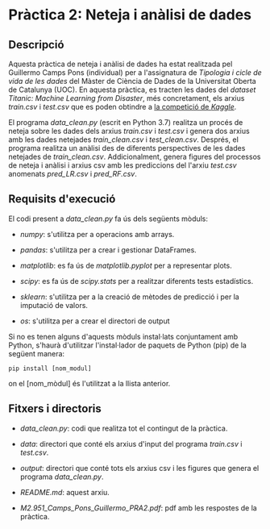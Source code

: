 # Pràctica 2: Neteja i anàlisi de dades

## Descripció

Aquesta pràctica de neteja i anàlisi de dades ha estat realitzada pel Guillermo Camps Pons (individual) per a l'assignatura de _Tipologia i cicle de vida de les dades_ del Màster de Ciència de Dades de la Universitat Oberta de Catalunya (UOC). En aquesta pràctica, es tracten les dades del _dataset Titanic: Machine Learning from Disaster_, més concretament, els arxius _train.csv_ i _test.csv_ que es poden obtindre a [la competició de _Kaggle_](https://www.kaggle.com/c/titanic).

El programa _data_clean.py_ (escrit en Python 3.7) realitza un procés de neteja sobre les dades dels arxius _train.csv_ i _test.csv_ i genera dos arxius amb les dades netejades _train_clean.csv_ i _test_clean.csv_. Després, el programa realitza un anàlisi des de diferents perspectives de les dades netejades de _train_clean.csv_. Addicionalment, genera figures del processos de neteja i anàlisi i arxius csv amb les prediccions del l'arxiu _test.csv_ anomenats _pred_LR.csv_ i _pred_RF.csv_.

## Requisits d'execució

El codi present a _data_clean.py_ fa ús dels següents mòduls:

* _numpy_: s'utilitza per a operacions amb arrays.

* _pandas_: s'utilitza per a crear i gestionar DataFrames.

* _matplotlib_: es fa ús de _matplotlib.pyplot_ per a representar plots.

* _scipy_: es fa ús de _scipy.stats_ per a realitzar diferents tests estadístics.

* _sklearn_: s'utilitza per a la creació de mètodes de predicció i per la imputació de valors.

* _os_: s'utilitza per a crear el directori de output

Si no es tenen alguns d'aquests mòduls instal·lats conjuntament amb Python, s'haurà d'utilitzar l'instal·lador de paquets de Python (pip) de la següent manera:

```
pip install [nom_modul]
```

on el [nom_mòdul] és l'utilitzat a la llista anterior.

## Fitxers i directoris

* _data_clean.py_: codi que realitza tot el contingut de la pràctica.

* _data_: directori que conté els arxius d'input del programa _train.csv_ i _test.csv_.

* _output_: directori que conté tots els arxius csv i les figures que genera el programa _data_clean.py_.

* _README.md_: aquest arxiu.

* _M2.951_Camps_Pons_Guillermo_PRA2.pdf_: pdf amb les respostes de la pràctica.

